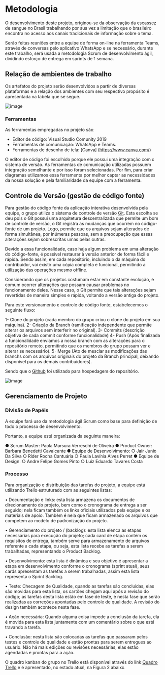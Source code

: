 
# Metodologia

 O desenvolvimento deste projeto, originou-se da observação da escassez de sangue no Brasil trabalhando por sua vez a limitação que o brasileiro encontra no acesso aos canais tradicionais de informação sobre o tema.
 
 Serão feitas reuniões entre a equipe de forma on-line na ferramenta Teams, através de conversas pelo aplicativo WhatsApp e se necessário, durante este trabalho, será usada a metodologia Scrum de desenvolvimento ágil, dividindo esforço de entrega em sprints de 1 semana. 

## Relação de ambientes de trabalho

Os artefatos do projeto serão desenvolvidos a partir de diversas plataformas e a relação dos ambientes com seu respectivo propósito é apresentada na tabela que se segue.

![image](https://user-images.githubusercontent.com/103156976/192170871-5527c040-8118-434f-99d1-31828ead5059.png)

### Ferramentas

As ferramentas empregadas no projeto são:

- Editor de código: Visual Studio Comunity 2019
- Ferramentas de comunicação: WhatsApp e Teams.
- Ferramentas de desenho de tela: [Canva] (https://www.canva.com/)

O editor de código foi escolhido porque ele possui uma integração com o sistema de versão.
As ferramentas de comunicação utilizadas possuem integração semelhante e por isso foram selecionadas.
Por fim, para criar diagramas utilizamos essa ferramenta por melhor captar as necessidades da nossa solução e pela familiaridade da equipe com a ferramenta.

## Controle de Versão (gestão de código fonte)

 Para gestão do código fonte da aplicação interativa desenvolvida pela equipe, o grupo utiliza o sistema de controle de versão [Git](https://git-scm.com/). Esta escolha se deu pois o Git possui uma arquitetura descentralizada que permite um bom de controle de versão, o Git registra as mudanças que ocorrem no código-fonte de um projeto. Logo, permite que os arquivos sejam alterados de forma simultânea, por inúmeras pessoas, sem a preocupação que essas alterações sejam sobrescritas umas pelas outras.
 
 Devido a essa funcionalidade, caso haja algum problema em uma alteração do código-fonte, é possível restaurar à versão anterior de forma fácil e rápida. Sendo assim, em cada repositório, incluindo o da máquina do contribuidor, vai existir uma cópia completa e funcional, permitindo a utilização das operações mesmo offline.
 
 Considerando que os projetos costumam estar em constante evolução, é comum ocorrer alterações que possam causar problemas no funcionamento deles. Nesse caso, o Git permite que tais alterações sejam revertidas de maneira simples e rápida, voltando a versão antiga do projeto.
 
Para este versionamento e controle de código fonte, estabelecemos o seguinte fluxo:

1-	Clone do projeto (cada membro do grupo criou o clone do projeto em sua máquina). 
2-	Criação da Branch (ramificação independente que permite alterar os arquivos sem interferir no original).
3-	Commits (descrição objetiva de cada commit conforme funcionalidade)
4-	Push (Após finalizada a funcionalidade enviamos a nossa branch com as alterações para o repositório remoto, permitindo que os membros do grupo possam ver e alterar se necessário).
5-	Merge (Ato de mesclar as modificações das branchs com os arquivos originais do projeto da Branch principal, deixando disponível para os demais contribuidores).

 Sendo que o [Github](https://github.com) foi utilizado para hospedagem do repositório.
 
 ![image](https://user-images.githubusercontent.com/103156976/192171014-20a5ba40-f3c9-4305-9ded-f6560303633b.png)


## Gerenciamento de Projeto

### Divisão de Papéis

A equipe fará uso da metodologia ágil Scrum como base para definição de todo o processo de desenvolvimento.

Portanto, a equipe está organizada da seguinte maneira:

● Scrum Master: Paola Marsura Verreschi de Oliveira
● Product Owner: Barbara Benedetti Cavalcante
● Equipe de Desenvolvimento:
○ Jair Junio Da Silva
○ Ríder Rocha Cantuária
○ Paula Lavínia Alves Perret
● Equipe de Design:
○ Andre Felipe Gomes Pinto
○ Luiz Eduardo Tavares Costa

### Processo

Para organização e distribuição das tarefas do projeto, a equipe está utilizando Trello estruturado com as seguintes listas:

•	Documentação e links: esta lista armazena os documentos de direcionamento do projeto, bem como o cronograma de entrega a ser seguido; nela ficam também os links oficiais utilizados pela equipe e os materiais de apoio. Também é nela que ficam armazenado os arquivos que competem ao modelo de padronização do projeto. 

•	Gerenciamento do projeto / (backlog): esta lista elenca as etapas necessárias para execução do projeto; cada card de etapa contém os requisitos de entrega, também serve para armazenamento de arquivos referente a cada etapa, ou seja, esta lista recebe as tarefas a serem trabalhadas, representando o Product Backlog.

•	Desenvolvimento: esta lista é dinâmica e seu objetivo é apresentar a etapa em desenvolvimento conforme o cronograma (sprint atual), seus cards apresentam as tarefas a serem trabalhadas, assim esta lista representa o Sprint Backlog.

•	Teste: Checagem de Qualidade, quando as tarefas são concluídas, elas são movidas para esta lista, os cartões chegam aqui após a revisão do código; as tarefas desta lista estão em fase de teste, é nesta fase que serão realizadas as correções apontadas pelo controle de qualidade. A revisão do design também acontece nesta fase.

•	Ação necessária: Quando alguma coisa impede a conclusão da tarefa, ela é movida para esta lista juntamente com um comentário sobre o que está travando a tarefa.

•	Conclusão: nesta lista são colocadas as tarefas que passaram pelos testes e controle de qualidade e estão prontas para serem entregues ao usuário. Não há mais edições ou revisões necessárias, elas estão agendadas e prontas para a ação.


O quadro kanban do grupo no Trello está disponível através do link [Quadro Trello](https://trello.com/b/KRFCKLn0/grupo-1-turma-1-eixo-2-ads-2022) e é apresentado, no estado atual, na Figura 2 abaixo. 


